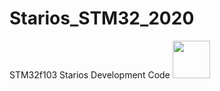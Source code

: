 # Starios_STM32_2020
STM32f103 Starios Development Code
<img src="https://i0.wp.com/www.stariosgear.com/wp-content/uploads/2018/01/GG1.png?fit=1024%2C1024" height="60" width="60" >
